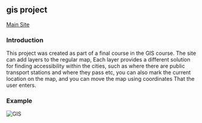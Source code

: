## gis project
 [Main Site](https://noa-dahan.github.io/gis_1/)

### Introduction

This project was created as part of a final course in the GIS course. 
The site can add layers to the regular map, Each layer provides a different solution for finding accessibility within the cities,
such as where there are public transport stations and where they pass etc,
you can also mark the current location on the map, and you can move the map using coordinates That the user enters.

### Example
![GIS](https://user-images.githubusercontent.com/33221427.gif)

